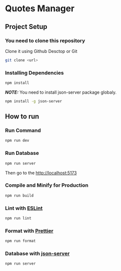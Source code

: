# Quotes Manager

## Project Setup

###  You need to clone this repository
 Сlone it using Github Desctop or Git
```sh
git clone <url>
```

### Installing Dependencies

```sh
npm install
```

**_NOTE:_**  You need to install json-server package globaly.
```sh
npm install -g json-server
```


## How to run


### Run Command

```sh
npm run dev
```
### Run Database

```sh
npm run server
```
<p>Then go to the <a href='http://localhost:5173'>http://localhost:5173</a></p>

### Compile and Minify for Production

```sh
npm run build
```

### Lint with [ESLint](https://eslint.org/)

```sh
npm run lint
```

### Format with [Prettier](https://prettier.io/)

```sh
npm run format
```

### Database with [json-server](https://egghead.io/lessons/javascript-creating-demo-apis-with-json-server)

```sh
npm run server
```

